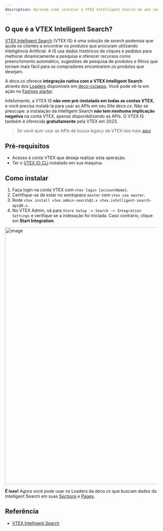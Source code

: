 ```yaml
---
description: Aprenda como instalar a VTEX Intelligent Search em uma conta VTEX e aproveitar os conectores integrados da deco.cx
---
```


## O que é a VTEX Intelligent Search?

[VTEX Intelligent Search](https://help.vtex.com/tracks/vtex-intelligent-search)
(VTEX IS) é uma solução de _search_ poderosa que ajuda os clientes a encontrar
os produtos que procuram utilizando Inteligência Artificial. A IS usa dados
históricos de cliques e pedidos para melhorar dinamicamente a pesquisa e
oferecer recursos como preenchimento automático, sugestões de pesquisa de
produtos e filtros que tornam mais fácil para os compradores encontrarem os
produtos que desejam.

A _deco.cx_ oferece **integração nativa com a VTEX Intelligent Search** através
dos [Loaders](/docs/pt/concepts/loader) disponíveis em
[deco-cx/apps](https://github.com/deco-cx/apps). Você pode vê-la em ação no
[Fashion starter](https://storefront-vtex.deco.site).

Infelizmente, a VTEX IS **não vem pré-instalada em todas as contas VTEX**, e
você precisa instalá-la para usar as APIs em seu Site _deco.cx_. Não se
preocupe: a instalação da Intelligent Search **não tem nenhuma implicação
negativa** na conta VTEX, apenas disponibilizando as APIs. O VTEX IS também é
oferecida **gratuitamente** pela VTEX em 2023.

> Se você quer usar as APIs de busca _legacy_ da VTEX leia mais
> [aqui](/docs/en/tutorials/connecting-vtex)

## Pré-requisitos

- Acesso à conta VTEX que deseja realizar esta operação.
- Ter o
  [VTEX IO CLI](https://developers.vtex.com/docs/guides/vtex-io-documentation-vtex-io-cli-installation-and-command-reference)
  instalado em sua máquina.

## Como instalar

1. Faça login na conta VTEX com `vtex login {accountName}`.
2. Certifique-se de estar no _workspace_ `master` com `vtex use master`.
3. Rode `vtex install vtex.admin-search@1.x vtex.intelligent-search-api@0.x`.
4. No VTEX Admin, vá para `Store Setup -> Search -> Integration Settings` e
   verifique se a indexação foi iniciada. Caso contrário, clique em **Start
   Integration**.

<img width="847" alt="image" src="https://user-images.githubusercontent.com/18706156/225157818-47f5da0e-dfa7-4ad8-9d79-818370baba55.png">

**É isso!** Agora você pode usar os Loaders da _deco.cx_ que buscam dados da
Intelligent Search em suas [Sections](/docs/pt/concepts/section) e
[Pages](/docs/pt/concepts/page).

## Referência

- [VTEX Intelligent Search](https://help.vtex.com/tracks/vtex-intelligent-search)
